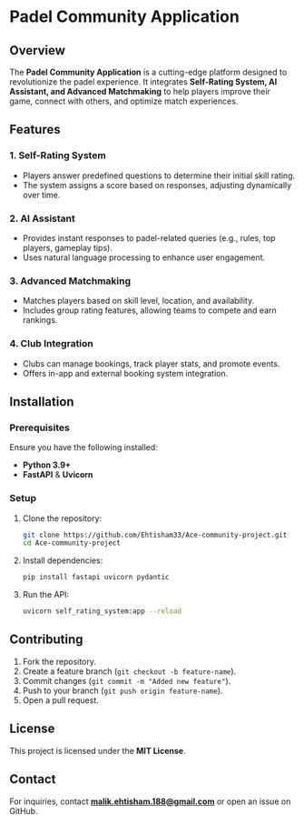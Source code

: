 # Padel Community Application

## Overview
The **Padel Community Application** is a cutting-edge platform designed to revolutionize the padel experience. It integrates **Self-Rating System, AI Assistant, and Advanced Matchmaking** to help players improve their game, connect with others, and optimize match experiences.

## Features
### 1. Self-Rating System
- Players answer predefined questions to determine their initial skill rating.
- The system assigns a score based on responses, adjusting dynamically over time.

### 2. AI Assistant
- Provides instant responses to padel-related queries (e.g., rules, top players, gameplay tips).
- Uses natural language processing to enhance user engagement.

### 3. Advanced Matchmaking
- Matches players based on skill level, location, and availability.
- Includes group rating features, allowing teams to compete and earn rankings.

### 4. Club Integration
- Clubs can manage bookings, track player stats, and promote events.
- Offers in-app and external booking system integration.

## Installation
### Prerequisites
Ensure you have the following installed:
- **Python 3.9+**
- **FastAPI** & **Uvicorn**

### Setup
1. Clone the repository:
   ```sh
   git clone https://github.com/Ehtisham33/Ace-community-project.git
   cd Ace-community-project
   ```
2. Install dependencies:
   ```sh
   pip install fastapi uvicorn pydantic
   ```
3. Run the API:
   ```sh
   uvicorn self_rating_system:app --reload
   ```


## Contributing
1. Fork the repository.
2. Create a feature branch (`git checkout -b feature-name`).
3. Commit changes (`git commit -m "Added new feature"`).
4. Push to your branch (`git push origin feature-name`).
5. Open a pull request.

## License
This project is licensed under the **MIT License**.

## Contact
For inquiries, contact **malik.ehtisham.188@gmail.com** or open an issue on GitHub.

